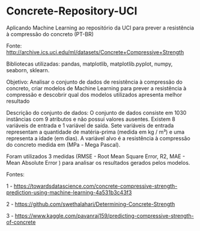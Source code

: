 # Concrete-Repository-UCI
Aplicando Machine Learning ao repositório da UCI para prever a resistência à compressão do concreto (PT-BR)

Fonte: http://archive.ics.uci.edu/ml/datasets/Concrete+Compressive+Strength

Bibliotecas utilizadas: pandas, matplotlib, matplotlib.pyplot, numpy, seaborn, sklearn.

Objetivo: Analisar o conjunto de dados de resistência à compressão do concreto, criar modelos de Machine Learning para prever a resistência à compressão e descobrir qual dos modelos utilizados apresenta melhor resultado

Descrição do conjunto de dados:
O conjunto de dados consiste em 1030 instâncias com 9 atributos e não possui valores ausentes. Existem 8 variáveis de entrada e 1 variável de saída. Sete variáveis de entrada representam a quantidade de matéria-prima (medida em kg / m³) e uma representa a idade (em dias). A variável alvo é a resistência à compressão do concreto medida em (MPa - Mega Pascal).

Foram utilizados 3 medidas (RMSE - Root Mean Square Error, R2, MAE - Mean Absolute Error ) para analisar os resultados gerados pelos modelos.

Fontes:

1 - https://towardsdatascience.com/concrete-compressive-strength-prediction-using-machine-learning-4a531b3c43f3

2 - https://github.com/swethalahari/Determining-Concrete-Strength

3 - https://www.kaggle.com/pavanraj159/predicting-compressive-strength-of-concrete


